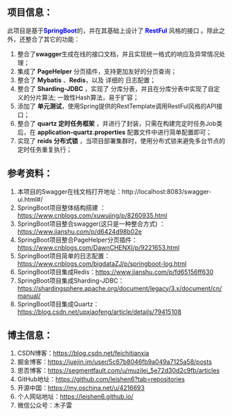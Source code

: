 ## 项目信息：

此项目是基于<font color=blue>**SpringBoot**</font>的，并在其基础上设计了<font color=blue> **RestFul** </font>风格的接口 。除此之外，还整合了其它的功能：

1.  整合了**swagger**生成在线的接口文档，并且实现统一格式的响应及异常情况处理；
2.  集成了 **PageHelper** 分页插件，支持更加友好的分页查询；
3.  整合了 **Mybatis** 、**Redis**，以及 详细的 日志配置；
4.  整合了 **Sharding-JDBC** ，实现了 分库分表，并且在分库分表中实现了自定义的分片算法; 一致性Hash算法，易于扩容；
5.  添加了 **单元测试**，使用Spring提供的RestTemplate调用RestFul风格的API接口；
6.  整合了 **quartz 定时任务框架** ，并进行了封装，只需在构建完定时任务Job类后，在 **application-quartz.properties** 配置文件中进行简单配置即可；
7.  实现了 **reids 分布式锁** ，当项目部署集群时，使用分布式锁来避免多台节点的定时任务重复执行；



## 参考资料：

1.  本项目的Swagger在线文档打开地址：http://localhost:8083/swagger-ui.html#/
2.  SpringBoot项目整体结构搭建 ：https://www.cnblogs.com/xuwujing/p/8260935.html 
3.  SpringBoot项目整合swagger(这只是一种整合方式) ：https://www.jianshu.com/p/d6424d98b02e
4.  SpringBoot项目整合PageHelper分页插件：https://www.cnblogs.com/DawnCHENXI/p/9221653.html
5.  SpringBoot项目简单的日志配置：https://www.cnblogs.com/bigdataZJ/p/springboot-log.html
6.  SpringBoot项目集成Redis：https://www.jianshu.com/p/fd65156ff630
7.  SpringBoot项目集成Sharding-JDBC：https://shardingsphere.apache.org/document/legacy/3.x/document/cn/manual/
8.  SpringBoot项目集成Quartz：https://blog.csdn.net/upxiaofeng/article/details/79415108



## 博主信息：

1.  CSDN博客：https://blog.csdn.net/feichitianxia 
2.  掘金博客：https://juejin.im/user/5c67b8046fb9a049a7125a58/posts
3.  思否博客：https://segmentfault.com/u/muzilei_5e72d30d2c9fb/articles
4.  GitHub地址：https://github.com/leishen6?tab=repositories 
5.  开源中国：https://my.oschina.net/u/4216693
6.  个人网站地址：https://leishen6.github.io/
7.  微信公众号：木子雷
